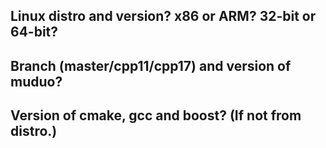 ## Linux distro and version? x86 or ARM? 32-bit or 64-bit?

## Branch (master/cpp11/cpp17) and version of muduo?

## Version of cmake, gcc and boost? (If not from distro.)

